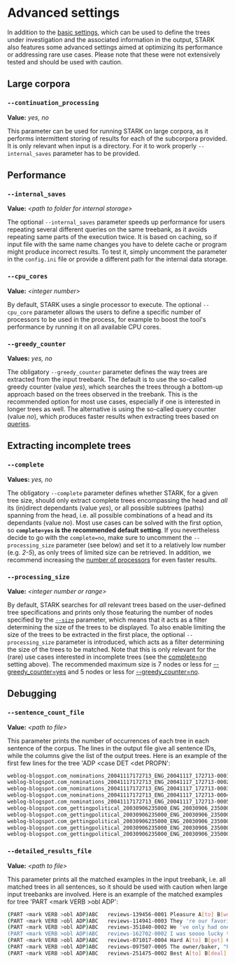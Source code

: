 # Advanced settings
In addition to the [basic settings](settings.md), which can be used to define the trees under investigation and the associated information in the output, STARK also features some advanced settings aimed at optimizing its performance or addressing rare use cases. Please note that these were not extensively tested and should be used with caution.

## Large corpora

### `--continuation_processing `
**Value:** _yes, no_

This parameter can be used for running STARK on large corpora, as it performs intermittent storing of results for each of the subcorpora provided. It is only relevant when input is a directory. For it to work properly `--internal_saves` parameter has to be provided.

## Performance

### `--internal_saves`
**Value:** _\<path to folder for internal storage\>_

The optional `--internal_saves` parameter speeds up performance for users repeating several different queries on the same treebank, as it avoids repeating same parts of the execution twice. It is based on caching, so if input file with the same name changes you have to delete cache or program might produce incorrect results. To test it, simply uncomment the parameter in the `config.ini` file or provide a different path for the internal data storage.

### `--cpu_cores`
**Value:** _\<integer number\>_

By default, STARK uses a single processor to execute. The optional `--cpu_core` parameter allows the users to define a specific number of processors to be used in the process, for example to boost the tool's performance by running it on all available CPU cores.

### `--greedy_counter`
**Values:** _yes, no_

The obligatory `--greedy_counter` parameter defines the way trees are extracted from the input treebank. The default is to use the so-called greedy counter (value _yes_), which searches the trees through a bottom-up approach based on the trees observed in the treebank. This is the recommended option for most use cases, especially if one is interested in longer trees as well. The alternative is using the so-called query counter (value _no_), which produces faster results when extracting trees based on [queries](settings.md#--query).


## Extracting incomplete trees

### `--complete`

**Values:** _yes, no_

The obligatory `--complete` parameter defines whether STARK, for a given tree size, should only extract complete trees encompassing the head and _all_ its (in)direct dependants (value _yes_), or all possible subtrees (paths) spanning from the head, i.e. all possible combinations of a head and its dependants (value _no_). Most use cases can be solved with the first option, so **`complete=yes` is the recommended default setting**. If you nevertheless decide to go with the `complete=no`, make sure to uncomment the `--processing_size` parameter (see below) and set it to a relatively low number (e.g. _2-5_), as only trees of limited size can be retrieved. In addition, we recommend increasing the [number of processors](#--cpu_cores) for even faster results.

### `--processing_size`

**Value:** _\<integer number or range\>_

By default, STARK searches for _all_ relevant trees based on the user-defined tree specifications and prints only those featuring the number of nodes specified by the [`--size`](settings.md\"--size) parameter, which means that it acts as a filter determining the size of the trees to be displayed. To also enable limiting the size of the trees to be extracted in the first place, the optional `--processing_size` parameter is introduced, which acts as a filter determining the size of the trees to be matched. Note that this is only relevant for the (rare) use cases interested in incomplete trees (see the [complete=no](#--complete) setting above). The recommended maximum size is 7 nodes or less for [--greedy_counter=yes](#--greedy_counter) and 5 nodes or less for [--greedy_counter=no](#--greedy_counter).


## Debugging

### `--sentence_count_file `
**Value:** _\<path to file\>_

This parameter prints the number of occurrences of each tree in each sentence of the corpus. The lines in the output file give all sentence IDs, while the columns give the list of the output trees. Here is an example of the first few lines for the tree 'ADP <case DET <det PROPN':

```bash
weblog-blogspot.com_nominations_20041117172713_ENG_20041117_172713-0001	1
weblog-blogspot.com_nominations_20041117172713_ENG_20041117_172713-0002	0
weblog-blogspot.com_nominations_20041117172713_ENG_20041117_172713-0003	0
weblog-blogspot.com_nominations_20041117172713_ENG_20041117_172713-0004	0
weblog-blogspot.com_nominations_20041117172713_ENG_20041117_172713-0005	0
weblog-blogspot.com_gettingpolitical_20030906235000_ENG_20030906_235000-0001	0
weblog-blogspot.com_gettingpolitical_20030906235000_ENG_20030906_235000-0002	0
weblog-blogspot.com_gettingpolitical_20030906235000_ENG_20030906_235000-0003	0
weblog-blogspot.com_gettingpolitical_20030906235000_ENG_20030906_235000-0004	0
weblog-blogspot.com_gettingpolitical_20030906235000_ENG_20030906_235000-0005	0
```


### `--detailed_results_file `
**Value:** _\<path to file\>_

This parameter prints all the matched examples in the input treebank, i.e. all matched trees in all sentences, so it should be used with caution when large input treebanks are involved. Here is an example of the matched examples for tree 'PART \<mark VERB \>obl ADP':

```bash
(PART <mark VERB >obl ADP)ABC	reviews-139456-0001	Pleasure A[to] B[work] C[with]. 
(PART <mark VERB >obl ADP)ABC	reviews-114941-0003	They 're our favorite pizza place A[to] B[order] C[from]... and they 're a local, family owned company! 
(PART <mark VERB >obl ADP)ABC	reviews-351840-0002	We 've only had one urgent issue A[to] B[deal] C[with] and they were very prompt in their response. 
(PART <mark VERB >obl ADP)ABC	reviews-162702-0002	I was soooo lucky to have used Marlon 's photography services....such a creative and talented photographer and a pleasure A[to] B[work] C[with]. 
(PART <mark VERB >obl ADP)ABC	reviews-071017-0004	Hard A[to] B[get] C[into] though because of road construction. 
(PART <mark VERB >obl ADP)ABC	reviews-097507-0005	The owner/baker, "Pie Guy" is a hoot A[to] B[deal] C[with] as well. 
(PART <mark VERB >obl ADP)ABC	reviews-251475-0002	Best A[to] B[deal] C[with]! 
```

